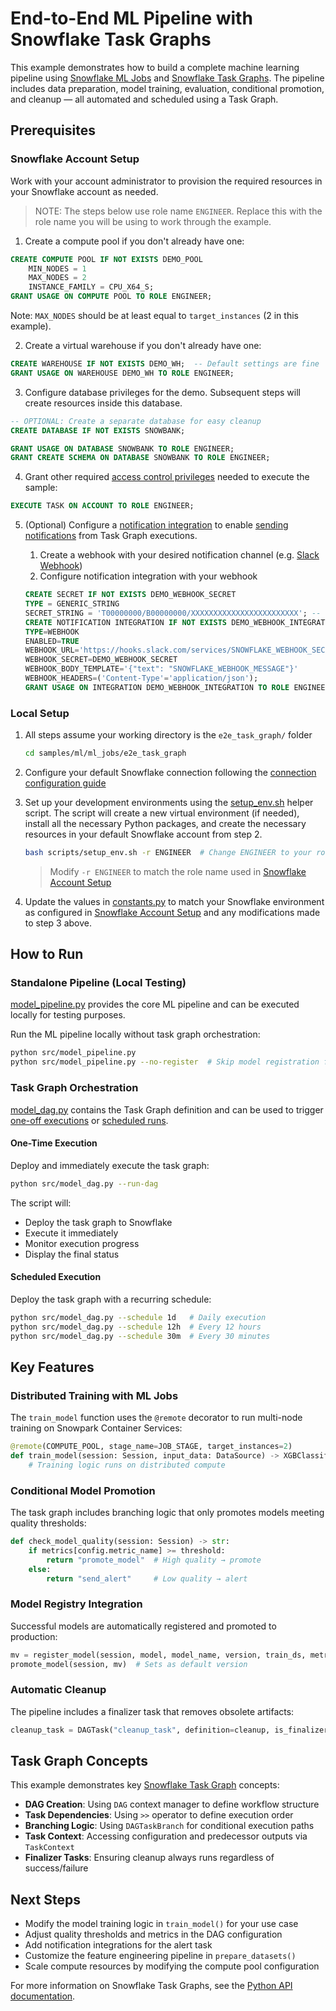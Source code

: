 # End-to-End ML Pipeline with Snowflake Task Graphs

This example demonstrates how to build a complete machine learning pipeline using [Snowflake ML Jobs](https://docs.snowflake.com/developer-guide/snowflake-ml/ml-jobs/overview)
and [Snowflake Task Graphs](https://docs.snowflake.com/en/developer-guide/snowflake-python-api/snowflake-python-managing-tasks).
The pipeline includes data preparation, model training, evaluation, conditional promotion, and cleanup — all automated and scheduled using a Task Graph.

## Prerequisites

### Snowflake Account Setup

Work with your account administrator to provision the required resources in your Snowflake account as needed.

> NOTE: The steps below use role name `ENGINEER`. Replace this with the role name you will be using to
  work through the example.

1. Create a compute pool if you don't already have one:

```sql
CREATE COMPUTE POOL IF NOT EXISTS DEMO_POOL
    MIN_NODES = 1
    MAX_NODES = 2
    INSTANCE_FAMILY = CPU_X64_S;
GRANT USAGE ON COMPUTE POOL TO ROLE ENGINEER;
```

Note: `MAX_NODES` should be at least equal to `target_instances` (2 in this example).

2. Create a virtual warehouse if you don't already have one:

```sql
CREATE WAREHOUSE IF NOT EXISTS DEMO_WH;  -- Default settings are fine
GRANT USAGE ON WAREHOUSE DEMO_WH TO ROLE ENGINEER;
```

3. Configure database privileges for the demo. Subsequent steps will create resources inside this database.

```sql
-- OPTIONAL: Create a separate database for easy cleanup
CREATE DATABASE IF NOT EXISTS SNOWBANK;

GRANT USAGE ON DATABASE SNOWBANK TO ROLE ENGINEER;
GRANT CREATE SCHEMA ON DATABASE SNOWBANK TO ROLE ENGINEER;
```

4. Grant other required [access control privileges](https://docs.snowflake.com/en/user-guide/security-access-control-privileges)
  needed to execute the sample:

```sql
EXECUTE TASK ON ACCOUNT TO ROLE ENGINEER;
```

5. (Optional) Configure a [notification integration](https://docs.snowflake.com/en/user-guide/notifications/webhook-notifications)
  to enable [sending notifications](https://docs.snowflake.com/en/user-guide/notifications/snowflake-notifications)
  from Task Graph executions.
   1. Create a webhook with your desired notification channel (e.g. [Slack Webhook](https://api.slack.com/messaging/webhooks))
   2. Configure notification integration with your webhook

    ```sql
    CREATE SECRET IF NOT EXISTS DEMO_WEBHOOK_SECRET
    TYPE = GENERIC_STRING
    SECRET_STRING = 'T00000000/B00000000/XXXXXXXXXXXXXXXXXXXXXXXX'; -- (ACTION NEEDED) Put your webhook secret here
    CREATE NOTIFICATION INTEGRATION IF NOT EXISTS DEMO_WEBHOOK_INTEGRATION
    TYPE=WEBHOOK
    ENABLED=TRUE
    WEBHOOK_URL='https://hooks.slack.com/services/SNOWFLAKE_WEBHOOK_SECRET'
    WEBHOOK_SECRET=DEMO_WEBHOOK_SECRET
    WEBHOOK_BODY_TEMPLATE='{"text": "SNOWFLAKE_WEBHOOK_MESSAGE"}'
    WEBHOOK_HEADERS=('Content-Type'='application/json');
    GRANT USAGE ON INTEGRATION DEMO_WEBHOOK_INTEGRATION TO ROLE ENGINEER;
    ```

### Local Setup

1. All steps assume your working directory is the `e2e_task_graph/` folder

    ```bash
    cd samples/ml/ml_jobs/e2e_task_graph
    ```

2. Configure your default Snowflake connection following the [connection configuration guide](https://docs.snowflake.com/developer-guide/snowflake-cli/connecting/configure-connections#define-connections)
3. Set up your development environments using the [setup_env.sh](scripts/setup_env.sh) helper script.
    The script will create a new virtual environment (if needed), install all the necessary Python packages,
    and create the necessary resources in your default Snowflake account from step 2.

    ```bash
    bash scripts/setup_env.sh -r ENGINEER  # Change ENGINEER to your role name
    ```

    > Modify `-r ENGINEER` to match the role name used in [Snowflake Account Setup](#snowflake-account-setup)

4. Update the values in [constants.py](src/constants.py) to match your Snowflake environment as configured
    in [Snowflake Account Setup](#snowflake-account-setup) and any modifications made to step 3 above.

## How to Run

### Standalone Pipeline (Local Testing)

[model_pipeline.py](src/model_pipeline.py) provides the core ML pipeline and can be executed locally
for testing purposes.

Run the ML pipeline locally without task graph orchestration:

```bash
python src/model_pipeline.py
python src/model_pipeline.py --no-register  # Skip model registration for faster experimentation
```

### Task Graph Orchestration

[model_dag.py](src/model_dag.py) contains the Task Graph definition and can be used to trigger
[one-off executions](#one-time-execution) or [scheduled runs](#scheduled-execution).

#### One-Time Execution

Deploy and immediately execute the task graph:

```bash
python src/model_dag.py --run-dag
```

The script will:
- Deploy the task graph to Snowflake
- Execute it immediately
- Monitor execution progress
- Display the final status

#### Scheduled Execution

Deploy the task graph with a recurring schedule:

```bash
python src/model_dag.py --schedule 1d   # Daily execution
python src/model_dag.py --schedule 12h  # Every 12 hours
python src/model_dag.py --schedule 30m  # Every 30 minutes
```

## Key Features

### Distributed Training with ML Jobs

The `train_model` function uses the `@remote` decorator to run multi-node training on Snowpark Container Services:

```python
@remote(COMPUTE_POOL, stage_name=JOB_STAGE, target_instances=2)
def train_model(session: Session, input_data: DataSource) -> XGBClassifier:
    # Training logic runs on distributed compute
```

### Conditional Model Promotion

The task graph includes branching logic that only promotes models meeting quality thresholds:

```python
def check_model_quality(session: Session) -> str:
    if metrics[config.metric_name] >= threshold:
        return "promote_model"  # High quality → promote
    else:
        return "send_alert"     # Low quality → alert
```

### Model Registry Integration
Successful models are automatically registered and promoted to production:

```python
mv = register_model(session, model, model_name, version, train_ds, metrics)
promote_model(session, mv)  # Sets as default version
```

### Automatic Cleanup
The pipeline includes a finalizer task that removes obsolete artifacts:

```python
cleanup_task = DAGTask("cleanup_task", definition=cleanup, is_finalizer=True)
```

## Task Graph Concepts

This example demonstrates key [Snowflake Task Graph](https://docs.snowflake.com/en/developer-guide/snowflake-python-api/snowflake-python-managing-tasks) concepts:

- **DAG Creation**: Using `DAG` context manager to define workflow structure
- **Task Dependencies**: Using `>>` operator to define execution order
- **Branching Logic**: Using `DAGTaskBranch` for conditional execution paths
- **Task Context**: Accessing configuration and predecessor outputs via `TaskContext`
- **Finalizer Tasks**: Ensuring cleanup always runs regardless of success/failure

## Next Steps

- Modify the model training logic in `train_model()` for your use case
- Adjust quality thresholds and metrics in the DAG configuration
- Add notification integrations for the alert task
- Customize the feature engineering pipeline in `prepare_datasets()`
- Scale compute resources by modifying the compute pool configuration

For more information on Snowflake Task Graphs, see the [Python API documentation](https://docs.snowflake.com/en/developer-guide/snowflake-python-api/snowflake-python-managing-tasks).